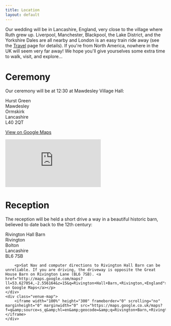 ```yaml
---
title: Location
layout: default
---
```


Our wedding will be in Lancashire, England, very close to the village where Ruth grew up. Liverpool, Manchester, Blackpool, the Lake District, and the Yorkshire Dales are all nearby and London is an easy train ride away (see the <a href="{{ site.baseurl }}/travel.html">Travel</a> page for details). If you're from North America, nowhere in the UK will seem very far away! We hope you'll give yourselves some extra time to walk, visit, and explore...

# Ceremony
<div class="venue">
	<div class="venue-text">
		<p>Our ceremony will be at 12:30 at Mawdesley Village Hall:</p>
		<p>Hurst Green<br />
			Mawdesley<br />
			Ormskirk<br />
			Lancashire<br />
			L40 2QT</p>
		<p><a href="http://maps.google.com/maps?ll=53.63028,-2.769086&z=15&q=Mawdesley+Village+Hall,+Mawdesley,+England">View on Google Maps</a></p>
	</div>
	<div class="venue-map">
		<iframe frameborder="0" scrolling="no" marginheight="0" marginwidth="0" src="https://maps.google.co.uk/maps?f=q&amp;source=s_q&amp;hl=en&amp;geocode=&amp;q=Mawdesley+Village+Hall,+Hurst+Green,+Mawdesley&amp;aq=0&amp;oq=mawdes&amp;sll=53.627054,-2.556196&amp;sspn=0.003913,0.008733&amp;ie=UTF8&amp;hq=Mawdesley+Village+Hall,&amp;hnear=Hurst+Green,+Mawdesley,+United+Kingdom&amp;t=m&amp;ll=53.6302799,-2.769086&amp;spn=0.006295,0.006295&amp;output=embed"></iframe>
	</div>
</div>

# Reception
<div class="venue">
	<div class="venue-text">
		<p>The reception will be held a short drive a way in a beautiful historic barn, believed to date back to the 12th century:</p>
		<p>Rivington Hall Barn<br />
			Rivington<br />
			Bolton<br />
			Lancashire<br />
			BL6 7SB</p>

		<p>Sat Nav and computer directions to Rivington Hall Barn can be unreliable. If you are driving, the driveway is opposite the Great House Barn on Rivington Lane (BL6 7SB). <a href="http://maps.google.com/maps?ll=53.627054,-2.556164&z=15&q=Rivington+Hall+Barn,+Rivington,+England">View on Google Maps</a></p>
	</div>
	<div class="venue-map">
		<iframe width="100%" height="300" frameborder="0" scrolling="no" marginheight="0" marginwidth="0" src="https://maps.google.co.uk/maps?f=q&amp;source=s_q&amp;hl=en&amp;geocode=&amp;q=Rivington+Barn,+Rivington&amp;aq=0&amp;oq=rivington+barn&amp;sll=51.441422,-0.10542&amp;sspn=0.032902,0.069866&amp;ie=UTF8&amp;hq=&amp;hnear=&amp;ll=53.6270541,-2.556164&amp;spn=0.006295,0.006295&amp;t=m&amp;iwloc=A&amp;output=embed"></iframe>
	</div>
</div>
